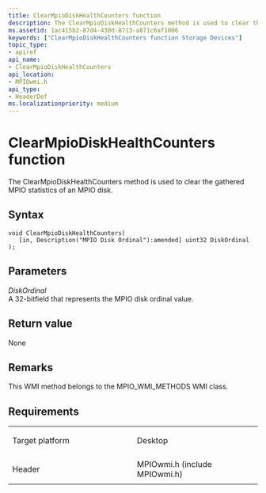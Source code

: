 ```yaml
---
title: ClearMpioDiskHealthCounters function
description: The ClearMpioDiskHealthCounters method is used to clear the gathered MPIO statistics of an MPIO disk.
ms.assetid: 1ac415b2-87d4-430d-8713-a871c6af1006
keywords: ["ClearMpioDiskHealthCounters function Storage Devices"]
topic_type:
- apiref
api_name:
- ClearMpioDiskHealthCounters
api_location:
- MPIOwmi.h
api_type:
- HeaderDef
ms.localizationpriority: medium
---
```


# ClearMpioDiskHealthCounters function


The ClearMpioDiskHealthCounters method is used to clear the gathered MPIO statistics of an MPIO disk.

Syntax
------

```ManagedCPlusPlus
void ClearMpioDiskHealthCounters(
   [in, Description("MPIO Disk Ordinal"):amended] uint32 DiskOrdinal
);
```

Parameters
----------

*DiskOrdinal*   
A 32-bitfield that represents the MPIO disk ordinal value.

Return value
------------

None

Remarks
-------

This WMI method belongs to the MPIO\_WMI\_METHODS WMI class.

Requirements
------------

<table>
<colgroup>
<col width="50%" />
<col width="50%" />
</colgroup>
<tbody>
<tr class="odd">
<td align="left"><p>Target platform</p></td>
<td align="left">Desktop</td>
</tr>
<tr class="even">
<td align="left"><p>Header</p></td>
<td align="left">MPIOwmi.h (include MPIOwmi.h)</td>
</tr>
</tbody>
</table>

 

 





